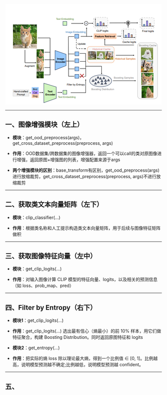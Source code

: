 ![BoostAdapter算法流程图](BoostAdapter算法流程图.png)

---

## 一、图像增强模块（左上）
- **模块**：get_ood_preprocess(args)，get_cross_dataset_preprocess(preprocess, args)

- **作用**：OOD数据集/跨数据集的图像增强器，返回一个可以call的类对原图像进行增强，返回原图+增强图的列表，增强配置来源于args

- **两个增强模块的区别**：base_transform有区别，get_ood_preprocess(args)进行放缩裁剪，get_cross_dataset_preprocess(preprocess, args)不进行放缩裁剪

---

## 二、获取类文本向量矩阵（左下）

- **模块**：clip_classifier(...)

- **作用**：根据类名称和人工提示构造类文本向量矩阵，用于后续与图像特征矩阵做积

---

## 三、获取图像特征向量（左中）

- **模块**：get_clip_logits(...)

- **作用**：对输入图像计算 CLIP 模型的特征向量、logits，以及相关的预测信息（如 loss、prob_map、pred）

---

## 四、Filter by Entropy（右下）

- **模块1**：get_clip_logits(...)

- **作用**：get_clip_logits(...) 选出最有信心（熵最小）的前 10% 样本，用它们做特征聚合，构建 Boosting Distribution。同时返回原图特征和 logits

- **模块2**：get_entropy(...)

- **作用**：把实际的熵 loss 除以理论最大熵，得到一个比例值 ∈ [0, 1]。比例越高，说明模型预测越不确定;比例越低，说明模型预测越 confident。

---

## 五、